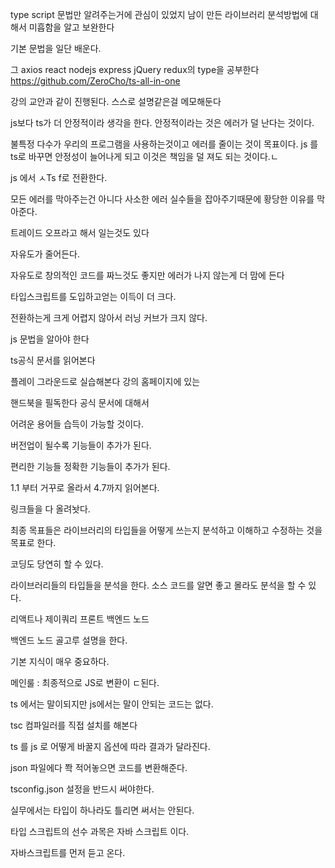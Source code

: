 type script 문법만 알려주는거에 관심이 있었지 남이 만든 라이브러리 분석방법에 대해서 미흡함을 알고 보완한다

기본 문법을 일단 배운다.

그 axios react nodejs express jQuery redux의 type을 공부한다
https://github.com/ZeroCho/ts-all-in-one

강의 교안과 같이 진행된다.
스스로 설명같은걸 메모해둔다 

js보다 ts가 더 안정적이라 생각을 한다.
안정적이라는 것은 에러가 덜 난다는 것이다.

불특정 다수가 우리의 프로그램을 사용하는것이고 에러를 줄이는 것이 목표이다.
js 를 ts로 바꾸면 안정성이 늘어나게 되고 이것은 책임을 덜 져도 되는 것이다.ㄴ

js 에서 ㅅTs  f로 전환한다.

모든 에러를 막아주는건 아니다 사소한 에러 실수들을 잡아주기때문에 황당한 이유를 막아준다.

트레이드 오프라고 해서 일는것도 있다

자유도가 줄어든다.

자유도로 창의적인 코드를 짜느것도 좋지만 에러가 나지 않는게 더 맘에 든다

타입스크립트를 도입하고얻는 이득이 더 크다.

전환하는게 크게 어렵지 않아서 러닝 커브가 크지 않다.

js 문법을 알아야 한다

ts공식 문서를 읽어본다

플레이 그라운드로 실습해본다 강의 홈페이지에 있는

핸드북을 필독한다 공식 문서에 대해서

어려운 용어들 습득이 가능할 것이다.

버전업이 될수록 기능들이 추가가 된다.

편리한 기능들 정확한 기능들이 추가가 된다.

1.1 부터 거꾸로 올라서 4.7까지 읽어본다.

링크들을 다 올려놧다. 

최종 목표들은 라이브러리의 타입들을 어떻게 쓰는지 분석하고 이해하고 수정하는 것을 목표로 한다.

코딩도 당연히 할 수 있다.

라이브러리들의 타입들을 분석을 한다.
소스 코드를 알면 좋고 몰라도 분석을 할 수 있다.

리액트나 제이쿼리 프론트 백엔드 노드

백엔드 노드 골고루 설명을 한다.

기본 지식이 매우 중요하다.

메인룰 : 최종적으로 JS로 변환이 ㄷ된다.

ts 에서는 말이되지만 js에서는 말이 안되는 코드는 없다.

tsc 컴파일러를 직접 설치를 해본다

ts 를 js 로 어떻게 바꿀지 옵션에 따라 결과가 달라진다.

json 파일에다 쫙 적어놓으면 코드를 변환해준다.

tsconfig.json 설정을 반드시 써야한다.  

실무에서는 타입이 하나라도 틀리면 써서는 안된다. 

타입 스크립트의 선수 과목은 자바 스크립트 이다.

자바스크립트를 먼저 듣고 온다.